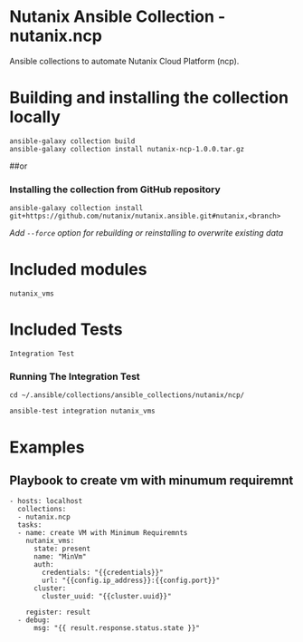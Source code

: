 # Nutanix Ansible Collection - nutanix.ncp
Ansible collections to automate Nutanix Cloud Platform (ncp).

# Building and installing the collection locally
```
ansible-galaxy collection build
ansible-galaxy collection install nutanix-ncp-1.0.0.tar.gz
```

##or

### Installing the collection from GitHub repository
```
ansible-galaxy collection install git+https://github.com/nutanix/nutanix.ansible.git#nutanix,<branch>
```
_Add `--force` option for rebuilding or reinstalling to overwrite existing data_

# Included modules
```
nutanix_vms
```
# Included Tests
```
Integration Test
```
### Running The Integration Test
```
cd ~/.ansible/collections/ansible_collections/nutanix/ncp/

ansible-test integration nutanix_vms

```

# Examples
## Playbook to create vm with minumum requiremnt
```
- hosts: localhost
  collections:
  - nutanix.ncp
  tasks:
  - name: create VM with Minimum Requiremnts
    nutanix_vms:
      state: present
      name: "MinVm"
      auth:
        credentials: "{{credentials}}"
        url: "{{config.ip_address}}:{{config.port}}"
      cluster:
        cluster_uuid: "{{cluster.uuid}}"
      
    register: result
  - debug:
      msg: "{{ result.response.status.state }}"
```